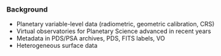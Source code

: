 ### Background

- Planetary variable-level data (radiometric, geometric calibration, CRS)
- Virtual observatories for Planetary Science advanced in recent years
- Metadata in PDS/PSA archives, PDS, FITS labels, VO
- Heterogeneous surface data 
